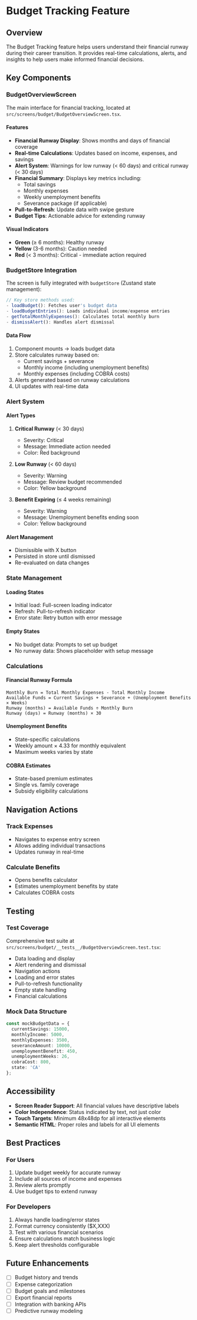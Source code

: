 # Budget Tracking Feature

## Overview
The Budget Tracking feature helps users understand their financial runway during their career transition. It provides real-time calculations, alerts, and insights to help users make informed financial decisions.

## Key Components

### BudgetOverviewScreen
The main interface for financial tracking, located at `src/screens/budget/BudgetOverviewScreen.tsx`.

#### Features
- **Financial Runway Display**: Shows months and days of financial coverage
- **Real-time Calculations**: Updates based on income, expenses, and savings
- **Alert System**: Warnings for low runway (< 60 days) and critical runway (< 30 days)
- **Financial Summary**: Displays key metrics including:
  - Total savings
  - Monthly expenses
  - Weekly unemployment benefits
  - Severance package (if applicable)
- **Pull-to-Refresh**: Update data with swipe gesture
- **Budget Tips**: Actionable advice for extending runway

#### Visual Indicators
- **Green** (≥ 6 months): Healthy runway
- **Yellow** (3-6 months): Caution needed
- **Red** (< 3 months): Critical - immediate action required

### BudgetStore Integration
The screen is fully integrated with `budgetStore` (Zustand state management):

```typescript
// Key store methods used:
- loadBudget(): Fetches user's budget data
- loadBudgetEntries(): Loads individual income/expense entries
- getTotalMonthlyExpenses(): Calculates total monthly burn
- dismissAlert(): Handles alert dismissal
```

#### Data Flow
1. Component mounts → loads budget data
2. Store calculates runway based on:
   - Current savings + severance
   - Monthly income (including unemployment benefits)
   - Monthly expenses (including COBRA costs)
3. Alerts generated based on runway calculations
4. UI updates with real-time data

### Alert System

#### Alert Types
1. **Critical Runway** (< 30 days)
   - Severity: Critical
   - Message: Immediate action needed
   - Color: Red background

2. **Low Runway** (< 60 days)
   - Severity: Warning
   - Message: Review budget recommended
   - Color: Yellow background

3. **Benefit Expiring** (≤ 4 weeks remaining)
   - Severity: Warning
   - Message: Unemployment benefits ending soon
   - Color: Yellow background

#### Alert Management
- Dismissible with X button
- Persisted in store until dismissed
- Re-evaluated on data changes

### State Management

#### Loading States
- Initial load: Full-screen loading indicator
- Refresh: Pull-to-refresh indicator
- Error state: Retry button with error message

#### Empty States
- No budget data: Prompts to set up budget
- No runway data: Shows placeholder with setup message

### Calculations

#### Financial Runway Formula
```
Monthly Burn = Total Monthly Expenses - Total Monthly Income
Available Funds = Current Savings + Severance + (Unemployment Benefits × Weeks)
Runway (months) = Available Funds ÷ Monthly Burn
Runway (days) = Runway (months) × 30
```

#### Unemployment Benefits
- State-specific calculations
- Weekly amount × 4.33 for monthly equivalent
- Maximum weeks varies by state

#### COBRA Estimates
- State-based premium estimates
- Single vs. family coverage
- Subsidy eligibility calculations

## Navigation Actions

### Track Expenses
- Navigates to expense entry screen
- Allows adding individual transactions
- Updates runway in real-time

### Calculate Benefits
- Opens benefits calculator
- Estimates unemployment benefits by state
- Calculates COBRA costs

## Testing

### Test Coverage
Comprehensive test suite at `src/screens/budget/__tests__/BudgetOverviewScreen.test.tsx`:

- Data loading and display
- Alert rendering and dismissal
- Navigation actions
- Loading and error states
- Pull-to-refresh functionality
- Empty state handling
- Financial calculations

### Mock Data Structure
```typescript
const mockBudgetData = {
  currentSavings: 15000,
  monthlyIncome: 5000,
  monthlyExpenses: 3500,
  severanceAmount: 10000,
  unemploymentBenefit: 450,
  unemploymentWeeks: 26,
  cobraCost: 800,
  state: 'CA'
};
```

## Accessibility

- **Screen Reader Support**: All financial values have descriptive labels
- **Color Independence**: Status indicated by text, not just color
- **Touch Targets**: Minimum 48x48dp for all interactive elements
- **Semantic HTML**: Proper roles and labels for all UI elements

## Best Practices

### For Users
1. Update budget weekly for accurate runway
2. Include all sources of income and expenses
3. Review alerts promptly
4. Use budget tips to extend runway

### For Developers
1. Always handle loading/error states
2. Format currency consistently ($X,XXX)
3. Test with various financial scenarios
4. Ensure calculations match business logic
5. Keep alert thresholds configurable

## Future Enhancements
- [ ] Budget history and trends
- [ ] Expense categorization
- [ ] Budget goals and milestones
- [ ] Export financial reports
- [ ] Integration with banking APIs
- [ ] Predictive runway modeling